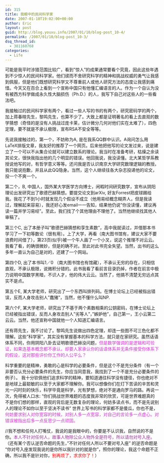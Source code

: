 ```yaml
---
id: 315
title: 我眼中的民间科学家
date: 2007-01-10T19:02:00+00:00
author: Eric
layout: post
guid: http://blog.youxu.info/2007/01/10/blog-post_10-4/
permalink: /2007/01/10/blog-post_10-3/
dsq_thread_id:
  - 381160768
categories:
  - Life
---
```

可能是我平时涉猎范围比较广，看到&#8221;惊人&#8221;的成果通常要看个究竟，因此这些年遇到不少惊人的民间科学家。他们锲而不舍研究科学的精神和挑战权威的勇气让我感到佩服，但是他们既想研究科学又不尊重前人或他人研究方法的态度让我感到痛惜。今天又在百合上看到一个宣称中国只有他懂汇编语言的人。作为一个自认为没有被西方科学做成永久性大脑损伤（Ph.D.）的人，我写下自己对这些人的一些看法吧。

我接触过的民间科学家有两个，看过一些人写的书的有两个，研究密码学的两个，加上蒋春暄先生，黎鸣先生，也算不少了。大致上都是证明著名的看上去直观的数学猜想（奇怪的是没有人挑战过庞卡莱，估计微分几何对他们实在太难了），四色定理，要不就是不承认极限，宣布RSA不安全等等。

先说我接触过的，第一个，不妨称为A, 是在我系QQ群中认识。A询问怎么用LaTeX排版文章，我友好的推荐了一个网页。后来他把他写的论文发过来，说是建立了一个可以不从集合论就可以建立数系的理论。我当时在准备考研，枯燥之余读其论文，很快我指出他的几个明显的错误。他回我说，我没读懂。北大某哲学系教授说他写的对，有哲学意义等等。还问我是否认识南京大学研究数理逻辑的教授。我只能说抱歉，并且从此QQ隐身。当然，这个人继续往各大杂志投递他的论文，投一个不爽一个。

第二个，B, 中国人，国外某大学医学方向博士，闲暇时间研究数学，宣布从阴阳理论出发研究出了歌德巴赫猜想。要提交论文到arXiv, 好友Forrest把皮球踢给我。我花了不到1小时就发现几个假设不成立（他用易经概念糊弄人，但是我读过，理解起来容易），我还好心发email一一告知，结果他仍说&#8221;你没读懂，建议再读一篇并学习易经&#8221;。至此，我们找了个其他理由不理他了。当然他继续找其他人审稿了。

第三个C, 出了本册子叫&#8221;歌德巴赫猜想和孪生素数&#8221;，高中我就读过，并借那本书学习了一下初等数论（很有用）。上了大学，再看（南大图书馆有，建议大家不要浪费时间借了），第23页(似乎)被一个牛人画了一个小叉，说这个推理不对云云。我看了看，的确很微妙，但是的确不对。至此对此书完全失望。当然，出书的这么多年一直认为自己是对的，还建了一个网站。

第四个D, 出了本书叫1／0 （南大图书馆也有馆藏），不承认无穷的存在，只相信直观，不承认极限，说微积分错的。此书我看了看前言目录扔掉，作者在前言中极力说明中国数学黑暗，不识人才，他的伟大云云。当然了，他搞不清楚无穷远点其实不是点。

第五个E, 某大学老师，研究出了一个东西叫排列码。在博士论坛上已经被指出错误，反而人身攻击别人&#8221;蠢猪&#8221;，当然，他不懂什么叫NP.

第六个F, 某大学老师，研究出了不基于两个素数相乘的公钥密码，在博士论坛上已经被指出错误，反而人身攻击别人&#8221;劣等人&#8221;，&#8221;嫉妒他&#8221;，自己第一，王小云第二云云。当然，他还宣称中国就他一个人知道汇编语言。

还有蒋先生，我不讨论了。黎鸣先生说做出四色定理，却连一些图不可三色化都不理解。这些&#8221;科学家&#8221;，其实没有掌握基本的科学方法，就只是在家研究。虽然话语体系不同，你用阴阳八卦去证明歌德巴赫没问题，<span style="color: #cc33cc">但是数学强调的是逻辑和可验证，如果连基本概念都不承认，却要人家承认你的话语体系并无条件接受你体系下的假设，这对那些评价你工作的人公平么？</span>

科学重要的是精神，勇敢的心是科学的必要条件，但是这个不是充分条件（有一个非要否认充分必要条件的先生，你应当同意我，我找到了一个不是充分必要条件的例子）。 我十分钦佩他们追求科学的精神，要知道通往科学没有捷径，你也绝对不是地球上最聪敏的以至于大家都不理解你。我可以想像你们在灯下苦读的辛苦和灵光一闪时刻的快乐，科学毕竟是科学，光有梦想，绝对不是通向罗马的路。再说一次，免得被人口水: &#8220;你们挑战世界难题的态度我非常的欣赏，可是世界难题真的不是你们想的那样，直观的背后是无数复杂的理论，何妨多读点书，而不是先说别人的理论不如你以至于坚决不读书&#8221; 世界上写书的科学家都不是傻瓜，你也不是， <span style="color: #cc33cc">何妨要求别人对你宽容的时候，对别人多一点宽容，对自己的言论多一点虚心。对错误被指出后多一点反思少一点顽固。</span>

//我不想和任何人打嘴仗，我说的是我眼中的，你要是不认识我，自然说的不是你。<span style="color: #993399">本人不针对任何人，故事人物除公众人物外全是符号，所以请勿对号入座。</span> （还有某个否认逆否命题的先生，&#8221;不针对任何人所以不要对号入座&#8221; 的逆否命题是 &#8220;你对号入座发现我说的是你所以我针对的就是你&#8221;，照你的理论，我这个命题不正确，所以我不是针对你，<span style="color: #ff0000">别再烦了，求求你了！</span>）